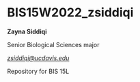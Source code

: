 # BIS15W2022_zsiddiqi

**Zayna Siddiqi**

Senior
Biological Sciences major 


*zsiddiqi@ucdavis.edu*

Repository for BIS 15L
